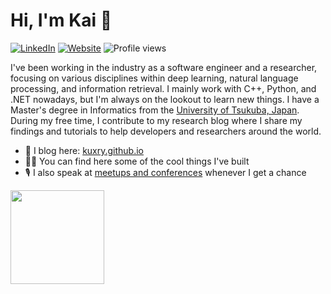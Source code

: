 # Hi, I'm Kai 👋


[![LinkedIn](https://img.shields.io/badge/-Kuxry-blue?style=social&logo=Linkedin&logoColor=blue&link=www.linkedin.com/in/kuxry/)](https://www.linkedin.com/in/kuxry/)
[![Website](https://img.shields.io/badge/-kuxry.io-orange?style=social&logo=RSS)](https://kuxry.github.io)
![Profile views](https://komarev.com/ghpvc/?username=sahansera&color=brightgreen)

I've been working in the industry as a software engineer and a researcher, focusing on various disciplines within deep learning, natural language processing, and information retrieval. I mainly work with C++, Python, and .NET nowadays, but I'm always on the lookout to learn new things. I have a Master's degree in Informatics from the [University of Tsukuba, Japan](https://www.tsukuba.ac.jp/). During my free time, I contribute to my research blog where I share my findings and tutorials to help developers and researchers around the world.

- 📝 I blog here: [kuxry.github.io](kuxry.github.io)
- 👨‍💻 You can find here some of the cool things I've built
- 🎙️ I also speak at [meetups and conferences](https://www.google.com/) whenever I get a chance

<p align='center'>

   <a href="https://github.com/Kuxry/github-readme-stats"><img height=150
                                                                  src="https://github-readme-stats.vercel.app/api/top-langs/?username=Kuxry&layout=compact"/></a>
</p>


